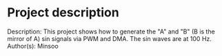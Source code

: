 # Project description
Description: This project shows how to generate the "A" and "B" (B is the mirror of A) sin signals via PWM and DMA. The sin waves are at 100 Hz.
Author(s): Minsoo

